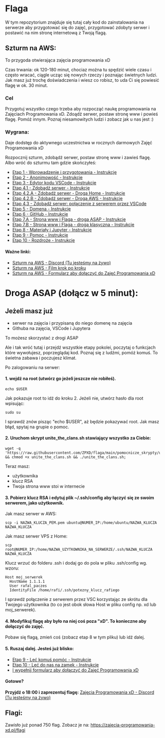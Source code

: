 # Flaga

W tym repozytorium znajduje się tutaj cały kod do zainstalowania na serwerze aby przygotować się do zajęć, przygotować zdobyty serwer i postawić na nim stronę internetową z Twoją flagą.


## Szturm na AWS:

To przygoda otwierająca zajęcia programowania xD

Czas trwania: ok 120-180 minut, chociaz można tu spędzić wiele czasu i często wracać, ciągle ucząc się nowych rzeczy i poznając świetnych ludzi. Jak masz już trochę doświadczenia i wiesz co robisz, to uda Ci się powiesić flagę w ok. 30 minut.

### Cel
Przygotuj wszystko czego trzeba aby rozpocząć naukę programowania na Zajęciach Programowania xD. 
Zdoądź serwer, postaw stronę www i powieś flagę. Pomóż innym.
Poznaj niesamowitych ludzi i zobacz jak u nas jest :)
 
### Wygrana: 
Daje dodstęp do aktywnego uczestnictwa w rocznych darmowych Zajęć Programowania xD

Rozpocznij szturm, zdobądź serwer, postaw stronę www i zawieś flagę. 
Albo wróć do szturmu tam gdzie skończyłeś:

- [Etap 1 - Wprowadzenie i przygotowania - Instrukcje](https://github.com/ZPXD/flaga/blob/main/instrukcje/etap_1_przygotowania.md)
- [Etap 2 - Anonimowość - Instrukcje](https://github.com/ZPXD/flaga/blob/main/instrukcje/etap_2_anonimowosc.md)
- [Etap 3 - Edytor kodu VSCode - Instrukcje](https://github.com/ZPXD/flaga/blob/main/instrukcje/etap_3_edytor_kodu_vscode.md)
- [Etap 4.1 - Zdobądź serwer - Instrukcje](https://github.com/ZPXD/flaga/blob/main/instrukcje/etap_4_1_zdobadz_serwer.md)
- [Etap 4.2.A - Zdobądź serwer - Droga Home - Instrukcje](https://github.com/ZPXD/flaga/blob/main/instrukcje/etap_4_2_A_zdobadz_serwer_home.md)
- [Etap 4.2.B - Zdobądź serwer - Droga AWS - Instrukcje](https://github.com/ZPXD/flaga/blob/main/instrukcje/etap_4_2_B_zdobadz_serwer_aws.md)
- [Etap 4.3 - Zdobądź serwer: połączenie z serwerem przez VSCode](https://github.com/ZPXD/flaga/blob/main/instrukcje/etap_4_3_zdobadz_serwer_polaczenie.md)
- [Etap 5 - Domena - Instrukcje](https://github.com/ZPXD/flaga/blob/main/instrukcje/etap_5_domena.md)
- [Etap 6 - GitHub - Instrukcje](https://github.com/ZPXD/flaga/blob/main/instrukcje/etap_6_github.md)
- [Etap 7.A - Strona www i Flaga - droga ASAP - Instrukcje]( https://github.com/ZPXD/flaga/blob/main/instrukcje/etap_7_ASAP_strona_www_i_flaga.md)
- [Etap 7.B - Strona www i Flaga - droga klasyczna - Instrukcje]( https://github.com/ZPXD/flaga/blob/main/instrukcje/etap_7_Klasyczna_strona_www_i_flaga.md)
- [Etap 8 - Materiały i Jupyter - Instrukcje](https://github.com/ZPXD/flaga/blob/main/instrukcje/etap_8_materialy_i_jupyter.md)
- [Etap 9 - Pomoc - Instrukcje](https://github.com/ZPXD/flaga/blob/main/instrukcje/etap_9_pomoc.md)
- [Etap 10 - Rozdroże - Instrukcje](https://github.com/ZPXD/flaga/blob/main/instrukcje/etap_10_rozdroze.md)


#### Ważne linki:

- [Szturm na AWS - Discord (Tu jesteśmy na żywo)](https://discord.gg/46JVvHgzqz)
- [Szturm na AWS - Film krok po kroku](https://www.youtube.com/playlist?list=PLaPjE0og8b6Lof4yYXJmdRv5coaVePmI5)
- [Szturm na AWS - Formularz aby dołączyć do Zajęć Programowania xD](https://zajecia-programowania-xd.pl/szturm_na_aws/caly_formularz)


# Droga ASAP (dołącz w 5 minut):

## Jeżeli masz już
- serwer na zajęcia i przypisaną do niego domenę na zajęcia
- Githuba na zajęcia, VSCode i Jupytera

To możesz skorzystać z drogi ASAP 

Ale i tak wróć tutaj i przejdź wszystkie etapy pokolei, poczytaj o funkcjach które wywołujesz, poprzeglądaj kod. Poznaj się z ludźmi, pomóż komuś. To świetna zabawa i poczujesz klimat.

Po zalogowaniu na serwer:

#### 1. wejdź na root (utwórz go jeżeli jeszcze nie robiłeś).
```
echo $USER
```
Jak pokazuje root to idź do kroku 2. Jeżeli nie, utwórz hasło dla root wpisując:
```
sudo su
```
I sprawdź znów pisząc "echo $USER", aż będzie pokazywać root. Jak masz błąd, spytaj na grupie o pomoc.

#### 2. Uruchom skrypt unite_the_clans.sh stawiający wszystko za Ciebie:

```
wget -q 'https://raw.githubusercontent.com/ZPXD/flaga/main/pomocnicze_skrypty/unite_the_clans.sh' && chmod +x unite_the_clans.sh && ./unite_the_clans.sh;
```
Teraz masz:
- użytkownika
- klucz RSA
- Twoja strona www stoi w internecie

#### 3. Pobierz klucz RSA i edytuj plik ~/.ssh/config aby łączyć się ze swoim serwerem, jako użytkownik.

Jak masz serwer w AWS: 
```
scp -i NAZWA_KLUCZA_PEM.pem ubuntu@NUMER_IP:/home/ubuntu/NAZWA_KLUCZA NAZWA_KLUCZA
```
Jak masz serwer VPS z Home:
```
scp root@NUMER_IP:/home/NAZWA_UZYTKOWNIKA_NA_SERWERZE/.ssh/NAZWA_KLUCZA NAZWA_KLUCZA
```
Klucz wrzuć do folderu .ssh i dodaj go do pola w pliku .ssh/config wg. wzoru:

```
Host moj_serwerek
  HostName 1.1.1.1
  User rafal_paczes
  IdentityFile /home/rafi/.ssh/potezny_klucz_rafiego
```

I sprawdź połączenie z serwerem przez VSC korzystając ze skrótu dla Twojego użytkownika (to co jest obok słowa Host w pliku config np. xd lub moj_serwerek).

#### 4. Modyfikuj flagę aby było na niej coś poza "xD". To konieczne aby dołączyć do zajęć.

Pobaw się flagą, zmień coś (zobacz etap 8 w tym pliku) lub idź dalej. 

#### 5. Ruszaj dalej. Jesteś już blisko:
- [Etap 9 - Leć komuś pomóc - Instrukcje](https://github.com/ZPXD/flaga/blob/main/instrukcje/etap_10_rozdroze.md)
- [Etap 10 - Leć do nas na zamek - Instrukcje](https://github.com/ZPXD/flaga/blob/main/instrukcje/etap_9_pomoc.md)
- [I wypełnij formularz aby dołączyć do Zajęć Programowania xD](https://zajecia-programowania-xd.pl/szturm_na_aws/caly_formularz)

#### Gotowe?

**Przyjdź o 18:00 i zaprezentuj flagę:** 
[Zajęcia Programowania xD - Discord (Tu jesteśmy na żywo)](https://discord.gg/9rc3KJdJCa)

## Flagi: 

Zawisło już ponad 750 flag. Zobacz je na:
https://zajecia-programowania-xd.pl/flagi
